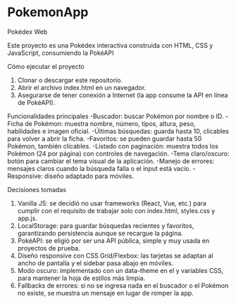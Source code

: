 # PokemonApp
Pokédex Web

Este proyecto es una Pokédex interactiva construida con HTML, CSS y JavaScript, consumiendo la PokéAPI

Cómo ejecutar el proyecto
1. Clonar o descargar este repositorio.
2. Abrir el archivo index.html en un navegador.
3. Asegurarse de tener conexión a Internet (la app consume la API en línea de PokéAPI).

Funcionalidades principales
-Buscador: buscar Pokémon por nombre o ID.
-Ficha de Pokémon: muestra nombre, número, tipos, altura, peso, habilidades e imagen oficial.
-Últimas búsquedas: guarda hasta 10, clicables para volver a abrir la ficha.
-Favoritos: se pueden guardar hasta 50 Pokémon, también clicables.
-Listado con paginación: muestra todos los Pokémon (24 por página) con controles de navegación.
-Tema claro/oscuro: botón para cambiar el tema visual de la aplicación.
-Manejo de errores: mensajes claros cuando la búsqueda falla o el input está vacío.
-Responsive: diseño adaptado para móviles.

Decisiones tomadas

1. Vanilla JS: se decidió no usar frameworks (React, Vue, etc.) para cumplir con el requisito de trabajar solo con index.html, styles.css y app.js.
2. LocalStorage: para guardar búsquedas recientes y favoritos, garantizando persistencia aunque se recargue la página.
3. PokéAPI: se eligió por ser una API pública, simple y muy usada en proyectos de prueba.
4. Diseño responsive con CSS Grid/Flexbox: las tarjetas se adaptan al ancho de pantalla y el sidebar pasa abajo en móviles.
5. Modo oscuro: implementado con un data-theme en el <body> y variables CSS, para mantener la hoja de estilos más limpia.
6. Fallbacks de errores: si no se ingresa nada en el buscador o el Pokémon no existe, se muestra un mensaje en lugar de romper la app.